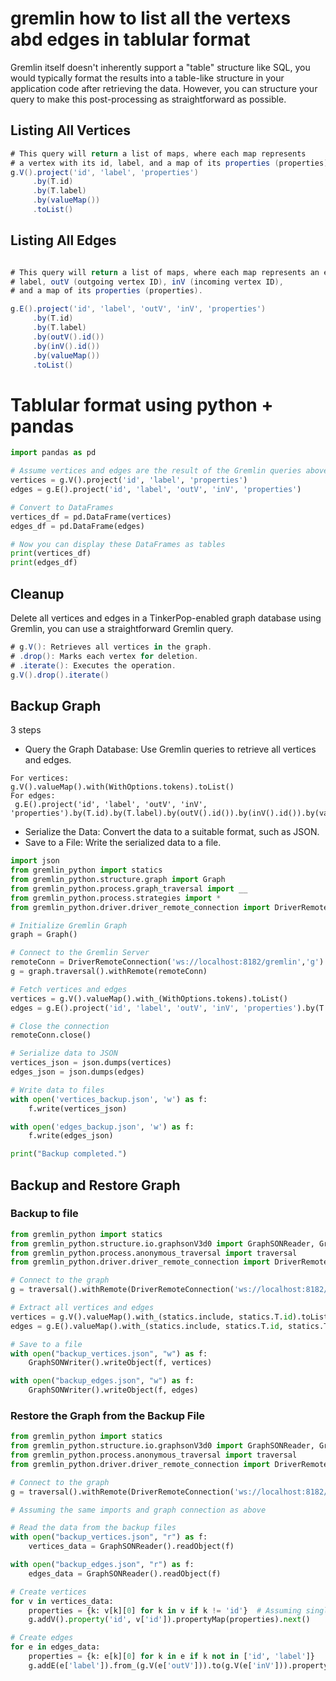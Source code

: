 # gremlin how to list all the vertexs abd edges in tablular format

Gremlin itself doesn't inherently support a "table" structure like SQL, you would typically format the results into a table-like structure in your application code after retrieving the data. However, you can structure your query to make this post-processing as straightforward as possible.

## Listing All Vertices
```groovy
# This query will return a list of maps, where each map represents
# a vertex with its id, label, and a map of its properties (properties).
g.V().project('id', 'label', 'properties')
     .by(T.id)
     .by(T.label)
     .by(valueMap())
     .toList()

```

## Listing All Edges
```groovy

# This query will return a list of maps, where each map represents an edge with its id,
# label, outV (outgoing vertex ID), inV (incoming vertex ID), 
# and a map of its properties (properties).

g.E().project('id', 'label', 'outV', 'inV', 'properties')
     .by(T.id)
     .by(T.label)
     .by(outV().id())
     .by(inV().id())
     .by(valueMap())
     .toList()
```

# Tablular format using python + pandas 
```python
import pandas as pd

# Assume vertices and edges are the result of the Gremlin queries above
vertices = g.V().project('id', 'label', 'properties')
edges = g.E().project('id', 'label', 'outV', 'inV', 'properties')

# Convert to DataFrames
vertices_df = pd.DataFrame(vertices)
edges_df = pd.DataFrame(edges)

# Now you can display these DataFrames as tables
print(vertices_df)
print(edges_df)

```

## Cleanup
Delete all vertices and edges in a TinkerPop-enabled graph database using Gremlin, you can use a straightforward Gremlin query. 

```groovy
# g.V(): Retrieves all vertices in the graph.
# .drop(): Marks each vertex for deletion.
# .iterate(): Executes the operation.
g.V().drop().iterate()

```


## Backup Graph
3 steps
- Query the Graph Database: Use Gremlin queries to retrieve all vertices and edges.
```
For vertices: 
g.V().valueMap().with(WithOptions.tokens).toList()
For edges:
 g.E().project('id', 'label', 'outV', 'inV', 'properties').by(T.id).by(T.label).by(outV().id()).by(inV().id()).by(valueMap()).toList()
```
- Serialize the Data: Convert the data to a suitable format, such as JSON.
- Save to a File: Write the serialized data to a file.
```python
import json
from gremlin_python import statics
from gremlin_python.structure.graph import Graph
from gremlin_python.process.graph_traversal import __
from gremlin_python.process.strategies import *
from gremlin_python.driver.driver_remote_connection import DriverRemoteConnection

# Initialize Gremlin Graph
graph = Graph()

# Connect to the Gremlin Server
remoteConn = DriverRemoteConnection('ws://localhost:8182/gremlin','g')
g = graph.traversal().withRemote(remoteConn)

# Fetch vertices and edges
vertices = g.V().valueMap().with_(WithOptions.tokens).toList()
edges = g.E().project('id', 'label', 'outV', 'inV', 'properties').by(T.id).by(T.label).by(__.outV().id()).by(__.inV().id()).by(__.valueMap()).toList()

# Close the connection
remoteConn.close()

# Serialize data to JSON
vertices_json = json.dumps(vertices)
edges_json = json.dumps(edges)

# Write data to files
with open('vertices_backup.json', 'w') as f:
    f.write(vertices_json)

with open('edges_backup.json', 'w') as f:
    f.write(edges_json)

print("Backup completed.")

```


## Backup and Restore Graph

### Backup to file
```python
from gremlin_python import statics
from gremlin_python.structure.io.graphsonV3d0 import GraphSONReader, GraphSONWriter
from gremlin_python.process.anonymous_traversal import traversal
from gremlin_python.driver.driver_remote_connection import DriverRemoteConnection

# Connect to the graph
g = traversal().withRemote(DriverRemoteConnection('ws://localhost:8182/gremlin','g'))

# Extract all vertices and edges
vertices = g.V().valueMap().with_(statics.include, statics.T.id).toList()
edges = g.E().valueMap().with_(statics.include, statics.T.id, statics.T.label).toList()

# Save to a file
with open("backup_vertices.json", "w") as f:
    GraphSONWriter().writeObject(f, vertices)

with open("backup_edges.json", "w") as f:
    GraphSONWriter().writeObject(f, edges)

```

### Restore the Graph from the Backup File
```python
from gremlin_python import statics
from gremlin_python.structure.io.graphsonV3d0 import GraphSONReader, GraphSONWriter
from gremlin_python.process.anonymous_traversal import traversal
from gremlin_python.driver.driver_remote_connection import DriverRemoteConnection

# Connect to the graph
g = traversal().withRemote(DriverRemoteConnection('ws://localhost:8182/gremlin','g'))

# Assuming the same imports and graph connection as above

# Read the data from the backup files
with open("backup_vertices.json", "r") as f:
    vertices_data = GraphSONReader().readObject(f)

with open("backup_edges.json", "r") as f:
    edges_data = GraphSONReader().readObject(f)

# Create vertices
for v in vertices_data:
    properties = {k: v[k][0] for k in v if k != 'id'}  # Assuming single properties
    g.addV().property('id', v['id']).propertyMap(properties).next()

# Create edges
for e in edges_data:
    properties = {k: e[k][0] for k in e if k not in ['id', 'label']}
    g.addE(e['label']).from_(g.V(e['outV'])).to(g.V(e['inV'])).propertyMap(properties).next()
```
